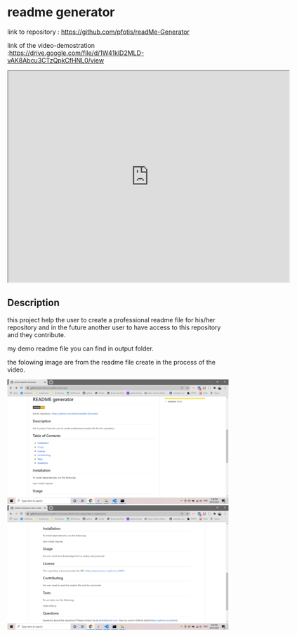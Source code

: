 
# readme generator


link to repository : https://github.com/pfotis/readMe-Generator


link of the video-demostration :https://drive.google.com/file/d/1W41klD2MLD-vAK8Abcu3CTzQpkCfHNL0/view


<iframe src="https://drive.google.com/file/d/1W41klD2MLD-vAK8Abcu3CTzQpkCfHNL0/preview" width="640" height="480"></iframe>

## Description

this project help the user to create a professional readme file for his/her repository and in the future another user to have access to this repository and they contribute.

my demo readme file you can find in output folder.

the folowing image are from the readme file create in the process of the video.


<img src="./assets/images/readme/readme1.png" alt="first impress of the readme generator">
<img src="./assets/images/readme/readme2.png" alt="first impress of the readme generator">
  
  